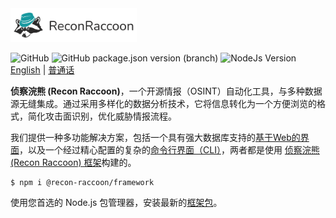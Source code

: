 <img src="https://github.com/recon-raccoon/framework/raw/main/assets/logo-text-wide.svg" width="40%">

![GitHub](https://img.shields.io/github/license/recon-raccoon/framework?style=flat-square&color=%2317999f)
![GitHub package.json version (branch)](https://img.shields.io/github/package-json/v/recon-raccoon/framework/main?style=flat-square&color=%2317999f)
![NodeJs Version](https://img.shields.io/badge/nodejs-v19.0.0+-%2361b04a?style=flat-square)
&nbsp;
[English](/README.md) | [普通话](/README.cn.md)

**侦察浣熊 (Recon Raccoon)**，一个开源情报（OSINT）自动化工具，与多种数据源无缝集成。通过采用多样化的数据分析技术，它将信息转化为一个方便浏览的格式，简化攻击面识别，优化威胁情报流程。

我们提供一种多功能解决方案，包括一个具有强大数据库支持的[基于Web的界面](https://github.com/recon-raccoon/web)，以及一个经过精心配置的复杂的[命令行界面（CLI）](https://github.com/recon-raccoon/cli)，两者都是使用 [侦察浣熊 (Recon Raccoon) 框架](https://github.com/recon-raccoon/framework)构建的。

```
$ npm i @recon-raccoon/framework
```

使用您首选的 Node.js 包管理器，安装最新的[框架包](https://www.npmjs.com/package/@recon-raccoon/framework)。
